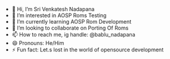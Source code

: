 - 👋 Hi, I’m Sri Venkatesh Nadapana
- 👀 I’m interested in AOSP Roms Testing
- 🌱 I’m currently learning AOSP Rom Development
- 💞️ I’m looking to collaborate on Porting Of Roms
- 📫 How to reach me, ig handle: @bablu_nadapana
- 😄 Pronouns: He/Him
- ⚡ Fun fact: Let.s lost in the world of opensource development

<!---
bablunadapana/bablunadapana is a ✨ special ✨ repository because its `README.md` (this file) appears on your GitHub profile.
You can click the Preview link to take a look at your changes.
--->
